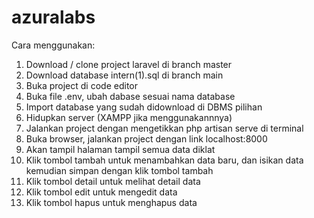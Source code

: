 # azuralabs
Cara menggunakan:
1. Download / clone project laravel di branch master
2. Download database intern(1).sql di branch main
3. Buka project di code editor
4. Buka file .env, ubah dabase sesuai nama database
5. Import database yang sudah didownload di DBMS pilihan
6. Hidupkan server (XAMPP jika menggunakannnya)
7. Jalankan project dengan mengetikkan php artisan serve di terminal
8. Buka browser, jalankan project dengan link localhost:8000
9. Akan tampil halaman tampil semua data diklat
10. Klik tombol tambah untuk menambahkan data baru, dan isikan data kemudian simpan dengan klik tombol tambah 
11. Klik tombol detail untuk melihat detail data
12. Klik tombol edit untuk mengedit data
13. Klik tombol hapus untuk menghapus data
